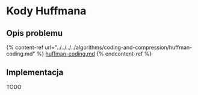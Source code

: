 # Kody Huffmana

## Opis problemu

{% content-ref url="../../../../algorithms/coding-and-compression/huffman-coding.md" %}
[huffman-coding.md](../../../../algorithms/coding-and-compression/huffman-coding.md)
{% endcontent-ref %}

## Implementacja

TODO
